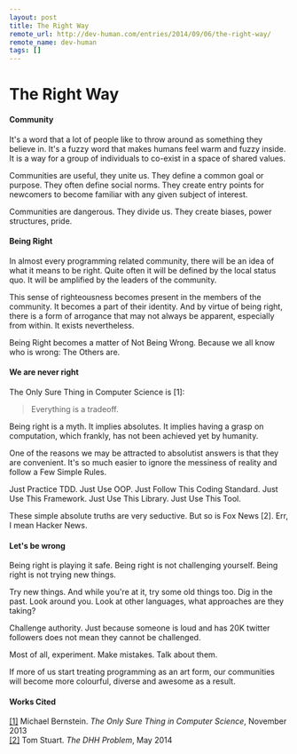 ```yaml
---
layout: post
title: The Right Way
remote_url: http://dev-human.com/entries/2014/09/06/the-right-way/
remote_name: dev-human
tags: []
---
```


# The Right Way

#### Community

It's a word that a lot of people like to throw around as something they believe in. It's a fuzzy word that makes humans feel warm and fuzzy inside. It is a way for a group of individuals to co-exist in a space of shared values.

Communities are useful, they unite us. They define a common goal or purpose. They often define social norms. They create entry points for newcomers to become familiar with any given subject of interest.

Communities are dangerous. They divide us. They create biases, power structures, pride.

#### Being Right

In almost every programming related community, there will be an idea of what it means to be right. Quite often it will be defined by the local status quo. It will be amplified by the leaders of the community.

This sense of righteousness becomes present in the members of the community. It becomes a part of their identity. And by virtue of being right, there is a form of arrogance that may not always be apparent, especially from within. It exists nevertheless.

Being Right becomes a matter of Not Being Wrong. Because we all know who is wrong: The Others are.

#### We are never right

The Only Sure Thing in Computer Science is [1]:

> Everything is a tradeoff.

Being right is a myth. It implies absolutes. It implies having a grasp on computation, which frankly, has not been achieved yet by humanity.

One of the reasons we may be attracted to absolutist answers is that they are convenient. It's so much easier to ignore the messiness of reality and follow a Few Simple Rules.

Just Practice TDD. Just Use OOP. Just Follow This Coding Standard. Just Use This Framework. Just Use This Library. Just Use This Tool.

These simple absolute truths are very seductive. But so is Fox News [2]. Err, I mean Hacker News.

#### Let's be wrong

Being right is playing it safe. Being right is not challenging yourself. Being right is not trying new things.

Try new things. And while you're at it, try some old things too. Dig in the past. Look around you. Look at other languages, what approaches are they taking?

Challenge authority. Just because someone is loud and has 20K twitter followers does not mean they cannot be challenged.

Most of all, experiment. Make mistakes. Talk about them.

If more of us start treating programming as an art form, our communities will become more colourful, diverse and awesome as a result.

#### Works Cited

[[1]](http://michaelrbernste.in/2013/11/13/the-only-sure-thing-in-computer-science.html) Michael Bernstein. *The Only Sure Thing in Computer Science*, November 2013<br />
[[2]](http://codon.com/the-dhh-problem) Tom Stuart. *The DHH Problem*, May 2014
